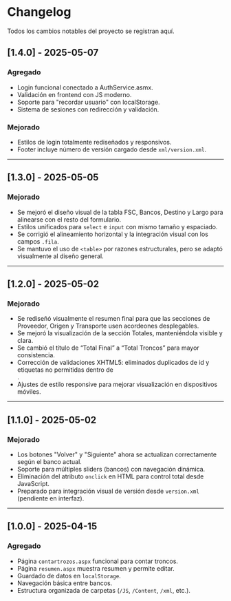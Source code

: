 ﻿# Changelog

Todos los cambios notables del proyecto se registran aquí.

## [1.4.0] - 2025-05-07
### Agregado
- Login funcional conectado a AuthService.asmx.
- Validación en frontend con JS moderno.
- Soporte para "recordar usuario" con localStorage.
- Sistema de sesiones con redirección y validación.

### Mejorado
- Estilos de login totalmente rediseñados y responsivos.
- Footer incluye número de versión cargado desde `xml/version.xml`.

---

## [1.3.0] - 2025-05-05
### Mejorado
- Se mejoró el diseño visual de la tabla FSC, Bancos, Destino y Largo para alinearse con el resto del formulario.
- Estilos unificados para `select` e `input` con mismo tamaño y espaciado.
- Se corrigió el alineamiento horizontal y la integración visual con los campos `.fila`.
- Se mantuvo el uso de `<table>` por razones estructurales, pero se adaptó visualmente al diseño general.

---

## [1.2.0] - 2025-05-02
### Mejorado
- Se rediseñó visualmente el resumen final para que las secciones de Proveedor, Origen y Transporte usen acordeones desplegables.
- Se mejoró la visualización de la sección Totales, manteniéndola visible y clara.
- Se cambió el título de “Total Final” a “Total Troncos” para mayor consistencia.
- Corrección de validaciones XHTML5: eliminados duplicados de id y etiquetas no permitidas dentro de <summary>.
- Ajustes de estilo responsive para mejorar visualización en dispositivos móviles.

---

## [1.1.0] - 2025-05-02
### Mejorado
- Los botones "Volver" y "Siguiente" ahora se actualizan correctamente según el banco actual.
- Soporte para múltiples sliders (bancos) con navegación dinámica.
- Eliminación del atributo `onclick` en HTML para control total desde JavaScript.
- Preparado para integración visual de versión desde `version.xml` (pendiente en interfaz).

---

## [1.0.0] - 2025-04-15
### Agregado
- Página `contartrozos.aspx` funcional para contar troncos.
- Página `resumen.aspx` muestra resumen y permite editar.
- Guardado de datos en `localStorage`.
- Navegación básica entre bancos.
- Estructura organizada de carpetas (`/JS`, `/Content`, `/xml`, etc.).